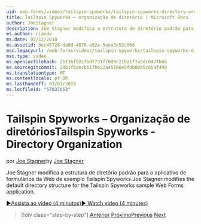 ```yaml
---
uid: web-forms/videos/tailspin-spyworks/tailspin-spyworks-directory-organization
title: Tailspin Spyworks – organização de diretório | Microsoft Docs
author: JoeStagner
description: Joe Stagner modifica a estrutura de diretório padrão para o aplicativo de formulários da Web de exemplo Tailspin Spyworks.
ms.author: riande
ms.date: 05/12/2010
ms.assetid: bec45728-da0d-4876-a92e-5eea3e52c868
msc.legacyurl: /web-forms/videos/tailspin-spyworks/tailspin-spyworks-directory-organization
msc.type: video
ms.openlocfilehash: 2b136f92cf6d7731f70d9c21ba1f7a5dc047fb66
ms.sourcegitcommit: 24b1f6decbb17bb22a45166e5fdb0845c65af498
ms.translationtype: MT
ms.contentlocale: pt-BR
ms.lasthandoff: 03/01/2019
ms.locfileid: "57037653"
---
```

<a name="tailspin-spyworks---directory-organization"></a><span data-ttu-id="4d022-103">Tailspin Spyworks – Organização de diretórios</span><span class="sxs-lookup"><span data-stu-id="4d022-103">Tailspin Spyworks - Directory Organization</span></span>
====================
<span data-ttu-id="4d022-104">por [Joe Stagner](https://github.com/JoeStagner)</span><span class="sxs-lookup"><span data-stu-id="4d022-104">by [Joe Stagner](https://github.com/JoeStagner)</span></span>

<span data-ttu-id="4d022-105">Joe Stagner modifica a estrutura de diretório padrão para o aplicativo de formulários da Web de exemplo Tailspin Spyworks.</span><span class="sxs-lookup"><span data-stu-id="4d022-105">Joe Stagner modifies the default directory structure for the Tailspin Spyworks sample Web Forms application.</span></span>

[<span data-ttu-id="4d022-106">&#9654;Assista ao vídeo (4 minutos)</span><span class="sxs-lookup"><span data-stu-id="4d022-106">&#9654; Watch video (4 minutes)</span></span>](https://channel9.msdn.com/Blogs/ASP-NET-Site-Videos/tailspin-spyworks-directory-organization)

> [!div class="step-by-step"]
> <span data-ttu-id="4d022-107">[Anterior](tailspin-spyworks-intro-ui-and-edm.md)
> [Próximo](tailspin-spyworks-category-menu.md)</span><span class="sxs-lookup"><span data-stu-id="4d022-107">[Previous](tailspin-spyworks-intro-ui-and-edm.md)
[Next](tailspin-spyworks-category-menu.md)</span></span>
